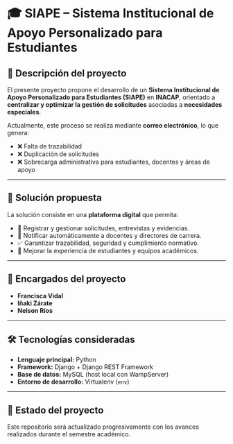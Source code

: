 # 🎓 SIAPE – Sistema Institucional de Apoyo Personalizado para Estudiantes

## 📌 Descripción del proyecto
El presente proyecto propone el desarrollo de un **Sistema Institucional de Apoyo Personalizado para Estudiantes (SIAPE)** en **INACAP**, orientado a **centralizar y optimizar la gestión de solicitudes** asociadas a **necesidades especiales**.  

Actualmente, este proceso se realiza mediante **correo electrónico**, lo que genera:
- ❌ Falta de trazabilidad  
- ❌ Duplicación de solicitudes  
- ❌ Sobrecarga administrativa para estudiantes, docentes y áreas de apoyo  

---

## 🚀 Solución propuesta
La solución consiste en una **plataforma digital** que permita:  
- 📑 Registrar y gestionar solicitudes, entrevistas y evidencias.  
- 🔔 Notificar automáticamente a docentes y directores de carrera.  
- ✅ Garantizar trazabilidad, seguridad y cumplimiento normativo.  
- 🌟 Mejorar la experiencia de estudiantes y equipos académicos.  

---

## 👥 Encargados del proyecto
- **Francisca Vidal**  
- **Iñaki Zárate**  
- **Nelson Ríos**  

---

## 🛠️ Tecnologías consideradas
- **Lenguaje principal:** Python  
- **Framework:** Django + Django REST Framework  
- **Base de datos:** MySQL (host local con WampServer)  
- **Entorno de desarrollo:** Virtualenv (`env`)  

---

## 📌 Estado del proyecto
Este repositorio será actualizado progresivamente con los avances realizados durante el semestre académico.  
